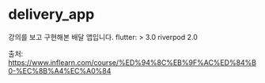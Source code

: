 # delivery_app

강의를 보고 구현해본 배달 앱입니다.
flutter: > 3.0
riverpod 2.0

출처: https://www.inflearn.com/course/%ED%94%8C%EB%9F%AC%ED%84%B0-%EC%8B%A4%EC%A0%84
